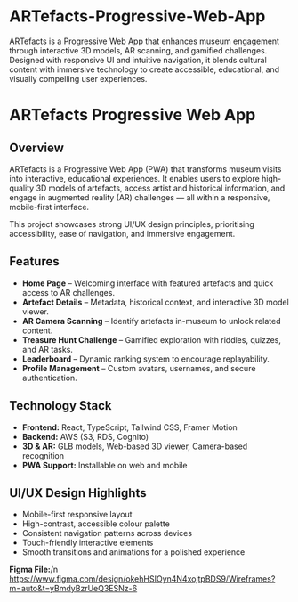 # ARTefacts-Progressive-Web-App
ARTefacts is a Progressive Web App that enhances museum engagement through interactive 3D models, AR scanning, and gamified challenges. Designed with responsive UI and intuitive navigation, it blends cultural content with immersive technology to create accessible, educational, and visually compelling user experiences.


# ARTefacts Progressive Web App

## Overview
ARTefacts is a Progressive Web App (PWA) that transforms museum visits into interactive, educational experiences. It enables users to explore high-quality 3D models of artefacts, access artist and historical information, and engage in augmented reality (AR) challenges — all within a responsive, mobile-first interface.

This project showcases strong UI/UX design principles, prioritising accessibility, ease of navigation, and immersive engagement.

## Features
- **Home Page** – Welcoming interface with featured artefacts and quick access to AR challenges.
- **Artefact Details** – Metadata, historical context, and interactive 3D model viewer.
- **AR Camera Scanning** – Identify artefacts in-museum to unlock related content.
- **Treasure Hunt Challenge** – Gamified exploration with riddles, quizzes, and AR tasks.
- **Leaderboard** – Dynamic ranking system to encourage replayability.
- **Profile Management** – Custom avatars, usernames, and secure authentication.

## Technology Stack
- **Frontend:** React, TypeScript, Tailwind CSS, Framer Motion
- **Backend:** AWS (S3, RDS, Cognito)
- **3D & AR:** GLB models, Web-based 3D viewer, Camera-based recognition
- **PWA Support:** Installable on web and mobile

## UI/UX Design Highlights
- Mobile-first responsive layout
- High-contrast, accessible colour palette
- Consistent navigation patterns across devices
- Touch-friendly interactive elements
- Smooth transitions and animations for a polished experience

**Figma File:**/n
https://www.figma.com/design/okehHSIOyn4N4xojtpBDS9/Wireframes?m=auto&t=yBmdyBzrUeQ3ESNz-6



